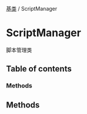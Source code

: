 [基类](../groups/基类.基类.md) / ScriptManager

# ScriptManager <Badge type="tip" text="Class" /> <Score text="ScriptManager" />

脚本管理类

## Table of contents

### Methods <Score text="Methods" /> 

## Methods
